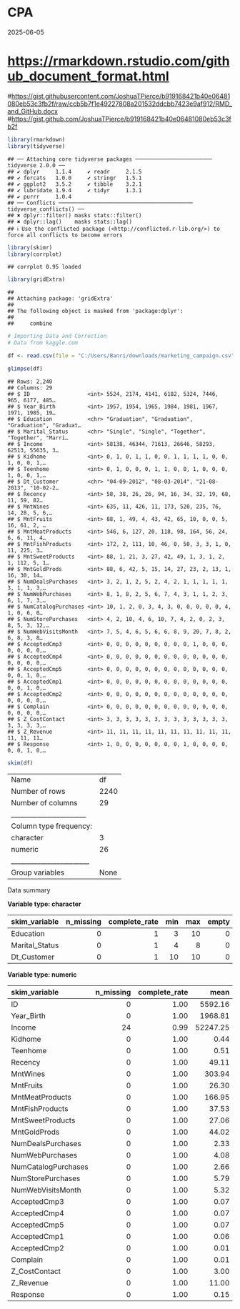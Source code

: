 CPA
================
2025-06-05

# <https://rmarkdown.rstudio.com/github_document_format.html>

\#<https://gist.githubusercontent.com/JoshuaTPierce/b919168421b40e06481080eb53c3fb2f/raw/ccb5b7f1e49227808a201532ddcbb7423e9af912/RMD_and_GitHub.docx>
\#<https://gist.github.com/JoshuaTPierce/b919168421b40e06481080eb53c3fb2f>

``` r
library(rmarkdown)
library(tidyverse)
```

    ## ── Attaching core tidyverse packages ──────────────────────── tidyverse 2.0.0 ──
    ## ✔ dplyr     1.1.4     ✔ readr     2.1.5
    ## ✔ forcats   1.0.0     ✔ stringr   1.5.1
    ## ✔ ggplot2   3.5.2     ✔ tibble    3.2.1
    ## ✔ lubridate 1.9.4     ✔ tidyr     1.3.1
    ## ✔ purrr     1.0.4     
    ## ── Conflicts ────────────────────────────────────────── tidyverse_conflicts() ──
    ## ✖ dplyr::filter() masks stats::filter()
    ## ✖ dplyr::lag()    masks stats::lag()
    ## ℹ Use the conflicted package (<http://conflicted.r-lib.org/>) to force all conflicts to become errors

``` r
library(skimr)
library(corrplot)
```

    ## corrplot 0.95 loaded

``` r
library(gridExtra)
```

    ## 
    ## Attaching package: 'gridExtra'
    ## 
    ## The following object is masked from 'package:dplyr':
    ## 
    ##     combine

``` r
# Importing Data and Correction
# Data from kaggle.com

df <- read.csv(file = "C:/Users/Banri/downloads/marketing_campaign.csv", header = TRUE, sep = ",")

glimpse(df)
```

    ## Rows: 2,240
    ## Columns: 29
    ## $ ID                  <int> 5524, 2174, 4141, 6182, 5324, 7446, 965, 6177, 485…
    ## $ Year_Birth          <int> 1957, 1954, 1965, 1984, 1981, 1967, 1971, 1985, 19…
    ## $ Education           <chr> "Graduation", "Graduation", "Graduation", "Graduat…
    ## $ Marital_Status      <chr> "Single", "Single", "Together", "Together", "Marri…
    ## $ Income              <int> 58138, 46344, 71613, 26646, 58293, 62513, 55635, 3…
    ## $ Kidhome             <int> 0, 1, 0, 1, 1, 0, 0, 1, 1, 1, 1, 0, 0, 1, 0, 0, 1,…
    ## $ Teenhome            <int> 0, 1, 0, 0, 0, 1, 1, 0, 0, 1, 0, 0, 0, 1, 0, 0, 1,…
    ## $ Dt_Customer         <chr> "04-09-2012", "08-03-2014", "21-08-2013", "10-02-2…
    ## $ Recency             <int> 58, 38, 26, 26, 94, 16, 34, 32, 19, 68, 11, 59, 82…
    ## $ MntWines            <int> 635, 11, 426, 11, 173, 520, 235, 76, 14, 28, 5, 6,…
    ## $ MntFruits           <int> 88, 1, 49, 4, 43, 42, 65, 10, 0, 0, 5, 16, 61, 2, …
    ## $ MntMeatProducts     <int> 546, 6, 127, 20, 118, 98, 164, 56, 24, 6, 6, 11, 4…
    ## $ MntFishProducts     <int> 172, 2, 111, 10, 46, 0, 50, 3, 3, 1, 0, 11, 225, 3…
    ## $ MntSweetProducts    <int> 88, 1, 21, 3, 27, 42, 49, 1, 3, 1, 2, 1, 112, 5, 1…
    ## $ MntGoldProds        <int> 88, 6, 42, 5, 15, 14, 27, 23, 2, 13, 1, 16, 30, 14…
    ## $ NumDealsPurchases   <int> 3, 2, 1, 2, 5, 2, 4, 2, 1, 1, 1, 1, 1, 3, 1, 1, 3,…
    ## $ NumWebPurchases     <int> 8, 1, 8, 2, 5, 6, 7, 4, 3, 1, 1, 2, 3, 6, 1, 7, 3,…
    ## $ NumCatalogPurchases <int> 10, 1, 2, 0, 3, 4, 3, 0, 0, 0, 0, 0, 4, 1, 0, 6, 0…
    ## $ NumStorePurchases   <int> 4, 2, 10, 4, 6, 10, 7, 4, 2, 0, 2, 3, 8, 5, 3, 12,…
    ## $ NumWebVisitsMonth   <int> 7, 5, 4, 6, 5, 6, 6, 8, 9, 20, 7, 8, 2, 6, 8, 3, 8…
    ## $ AcceptedCmp3        <int> 0, 0, 0, 0, 0, 0, 0, 0, 0, 1, 0, 0, 0, 0, 0, 0, 0,…
    ## $ AcceptedCmp4        <int> 0, 0, 0, 0, 0, 0, 0, 0, 0, 0, 0, 0, 0, 0, 0, 0, 0,…
    ## $ AcceptedCmp5        <int> 0, 0, 0, 0, 0, 0, 0, 0, 0, 0, 0, 0, 0, 0, 0, 1, 0,…
    ## $ AcceptedCmp1        <int> 0, 0, 0, 0, 0, 0, 0, 0, 0, 0, 0, 0, 0, 0, 0, 1, 0,…
    ## $ AcceptedCmp2        <int> 0, 0, 0, 0, 0, 0, 0, 0, 0, 0, 0, 0, 0, 0, 0, 0, 0,…
    ## $ Complain            <int> 0, 0, 0, 0, 0, 0, 0, 0, 0, 0, 0, 0, 0, 0, 0, 0, 0,…
    ## $ Z_CostContact       <int> 3, 3, 3, 3, 3, 3, 3, 3, 3, 3, 3, 3, 3, 3, 3, 3, 3,…
    ## $ Z_Revenue           <int> 11, 11, 11, 11, 11, 11, 11, 11, 11, 11, 11, 11, 11…
    ## $ Response            <int> 1, 0, 0, 0, 0, 0, 0, 0, 1, 0, 0, 0, 0, 0, 0, 1, 0,…

``` r
skim(df)
```

|                                                  |      |
|:-------------------------------------------------|:-----|
| Name                                             | df   |
| Number of rows                                   | 2240 |
| Number of columns                                | 29   |
| \_\_\_\_\_\_\_\_\_\_\_\_\_\_\_\_\_\_\_\_\_\_\_   |      |
| Column type frequency:                           |      |
| character                                        | 3    |
| numeric                                          | 26   |
| \_\_\_\_\_\_\_\_\_\_\_\_\_\_\_\_\_\_\_\_\_\_\_\_ |      |
| Group variables                                  | None |

Data summary

**Variable type: character**

| skim_variable  | n_missing | complete_rate | min | max | empty | n_unique | whitespace |
|:---------------|----------:|--------------:|----:|----:|------:|---------:|-----------:|
| Education      |         0 |             1 |   3 |  10 |     0 |        5 |          0 |
| Marital_Status |         0 |             1 |   4 |   8 |     0 |        8 |          0 |
| Dt_Customer    |         0 |             1 |  10 |  10 |     0 |      663 |          0 |

**Variable type: numeric**

| skim_variable       | n_missing | complete_rate |     mean |       sd |   p0 |      p25 |     p50 |      p75 |   p100 | hist  |
|:--------------------|----------:|--------------:|---------:|---------:|-----:|---------:|--------:|---------:|-------:|:------|
| ID                  |         0 |          1.00 |  5592.16 |  3246.66 |    0 |  2828.25 |  5458.5 |  8427.75 |  11191 | ▇▇▇▇▇ |
| Year_Birth          |         0 |          1.00 |  1968.81 |    11.98 | 1893 |  1959.00 |  1970.0 |  1977.00 |   1996 | ▁▁▂▇▅ |
| Income              |        24 |          0.99 | 52247.25 | 25173.08 | 1730 | 35303.00 | 51381.5 | 68522.00 | 666666 | ▇▁▁▁▁ |
| Kidhome             |         0 |          1.00 |     0.44 |     0.54 |    0 |     0.00 |     0.0 |     1.00 |      2 | ▇▁▆▁▁ |
| Teenhome            |         0 |          1.00 |     0.51 |     0.54 |    0 |     0.00 |     0.0 |     1.00 |      2 | ▇▁▇▁▁ |
| Recency             |         0 |          1.00 |    49.11 |    28.96 |    0 |    24.00 |    49.0 |    74.00 |     99 | ▇▇▇▇▇ |
| MntWines            |         0 |          1.00 |   303.94 |   336.60 |    0 |    23.75 |   173.5 |   504.25 |   1493 | ▇▂▂▁▁ |
| MntFruits           |         0 |          1.00 |    26.30 |    39.77 |    0 |     1.00 |     8.0 |    33.00 |    199 | ▇▁▁▁▁ |
| MntMeatProducts     |         0 |          1.00 |   166.95 |   225.72 |    0 |    16.00 |    67.0 |   232.00 |   1725 | ▇▁▁▁▁ |
| MntFishProducts     |         0 |          1.00 |    37.53 |    54.63 |    0 |     3.00 |    12.0 |    50.00 |    259 | ▇▁▁▁▁ |
| MntSweetProducts    |         0 |          1.00 |    27.06 |    41.28 |    0 |     1.00 |     8.0 |    33.00 |    263 | ▇▁▁▁▁ |
| MntGoldProds        |         0 |          1.00 |    44.02 |    52.17 |    0 |     9.00 |    24.0 |    56.00 |    362 | ▇▁▁▁▁ |
| NumDealsPurchases   |         0 |          1.00 |     2.33 |     1.93 |    0 |     1.00 |     2.0 |     3.00 |     15 | ▇▂▁▁▁ |
| NumWebPurchases     |         0 |          1.00 |     4.08 |     2.78 |    0 |     2.00 |     4.0 |     6.00 |     27 | ▇▃▁▁▁ |
| NumCatalogPurchases |         0 |          1.00 |     2.66 |     2.92 |    0 |     0.00 |     2.0 |     4.00 |     28 | ▇▂▁▁▁ |
| NumStorePurchases   |         0 |          1.00 |     5.79 |     3.25 |    0 |     3.00 |     5.0 |     8.00 |     13 | ▂▇▂▃▂ |
| NumWebVisitsMonth   |         0 |          1.00 |     5.32 |     2.43 |    0 |     3.00 |     6.0 |     7.00 |     20 | ▅▇▁▁▁ |
| AcceptedCmp3        |         0 |          1.00 |     0.07 |     0.26 |    0 |     0.00 |     0.0 |     0.00 |      1 | ▇▁▁▁▁ |
| AcceptedCmp4        |         0 |          1.00 |     0.07 |     0.26 |    0 |     0.00 |     0.0 |     0.00 |      1 | ▇▁▁▁▁ |
| AcceptedCmp5        |         0 |          1.00 |     0.07 |     0.26 |    0 |     0.00 |     0.0 |     0.00 |      1 | ▇▁▁▁▁ |
| AcceptedCmp1        |         0 |          1.00 |     0.06 |     0.25 |    0 |     0.00 |     0.0 |     0.00 |      1 | ▇▁▁▁▁ |
| AcceptedCmp2        |         0 |          1.00 |     0.01 |     0.11 |    0 |     0.00 |     0.0 |     0.00 |      1 | ▇▁▁▁▁ |
| Complain            |         0 |          1.00 |     0.01 |     0.10 |    0 |     0.00 |     0.0 |     0.00 |      1 | ▇▁▁▁▁ |
| Z_CostContact       |         0 |          1.00 |     3.00 |     0.00 |    3 |     3.00 |     3.0 |     3.00 |      3 | ▁▁▇▁▁ |
| Z_Revenue           |         0 |          1.00 |    11.00 |     0.00 |   11 |    11.00 |    11.0 |    11.00 |     11 | ▁▁▇▁▁ |
| Response            |         0 |          1.00 |     0.15 |     0.36 |    0 |     0.00 |     0.0 |     0.00 |      1 | ▇▁▁▁▂ |
